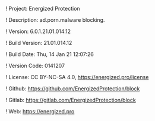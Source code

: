 ! Project: Energized Protection

! Description: ad.porn.malware blocking.

! Version: 6.0.1.21.01.014.12

! Build Version: 21.01.014.12

! Build Date: Thu, 14 Jan 21 12:07:26

! Version Code: 0141207

! License: CC BY-NC-SA 4.0, https://energized.pro/license

! Github: https://github.com/EnergizedProtection/block

! Gitlab: https://gitlab.com/EnergizedProtection/block


! Web: https://energized.pro
